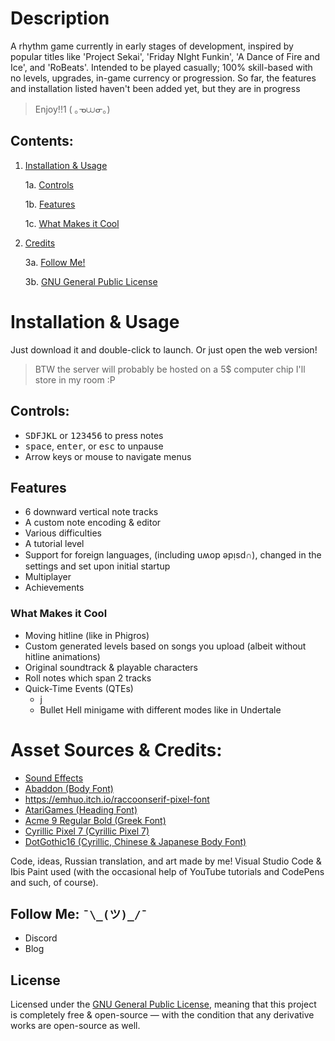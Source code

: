 # Description
A rhythm game currently in early stages of development, inspired by popular titles like 'Project Sekai', 'Friday NIght Funkin', 'A Dance of Fire and Ice', and 'RoBeats'.
Intended to be played casually; 100% skill-based with no levels, upgrades, in-game currency or progression.
So far, the features and installation listed haven't been added yet, but they are in progress
>Enjoy!!1 ( ｡ᓀ⩊ᓂ｡)

## Contents:
1. [Installation & Usage](#Installation&Usage)
   
	1a. [Controls](##controls)
 
 	1b. [Features](##features)

	1c. [What Makes it Cool](###whatmakesitcool)
  
3. [Credits](#assetsources&credits)

	3a. [Follow Me!](##FollowMe)

	3b. [GNU General Public License](##License)

# Installation & Usage
Just download it and double-click to launch. Or just open the web version!
> BTW the server will probably be hosted on a 5$ computer chip I'll store in my room :P

## Controls:
- <kbd>S</kbd><kbd>D</kbd><kbd>F</kbd><kbd>J</kbd><kbd>K</kbd><kbd>L</kbd> or <kbd>1</kbd><kbd>2</kbd><kbd>3</kbd><kbd>4</kbd><kbd>5</kbd><kbd>6</kbd> to press notes
- <kbd>space</kbd>, <kbd>enter</kbd>, or <kbd>esc</kbd> to unpause
- Arrow keys or mouse to navigate menus

## Features
- 6 downward vertical note tracks
- A custom note encoding & editor
- Various difficulties
- A tutorial level
- Support for foreign languages, (including uʍop ǝpᴉsd∩), changed in the settings and set upon initial startup
- Multiplayer
- Achievements

### What Makes it Cool
- Moving hitline (like in Phigros)
- Custom generated levels based on songs you upload (albeit without hitline animations)
- Original soundtrack & playable characters
- Roll notes which span 2 tracks
- Quick-Time Events (QTEs)
	- j
	- Bullet Hell minigame with different modes like in Undertale

# Asset Sources & Credits:
- [Sound Effects](https://www.echosoundworks.com/eswanalogsnares)
- [Abaddon (Body Font)](https://caffinate.itch.io/abaddon)
- https://emhuo.itch.io/raccoonserif-pixel-font
- [AtariGames (Heading Font)](https://nimblebeastscollective.itch.io/nb-pixel-font-bundle)
- [Acme 9 Regular Bold (Greek Font)](https://grixel.gr/#)
- [Cyrillic Pixel 7 (Cyrillic Pixel 7)](https://www.fontspace.com/cyrillic-pixel-7-font-f15519)
- [DotGothic16 (Cyrillic, Chinese & Japanese Body Font)](https://fonts.google.com/specimen/DotGothic16)

Code, ideas, Russian translation, and art made by me! Visual Studio Code & Ibis Paint used (with the occasional help of YouTube tutorials and CodePens and such, of course).
## Follow Me: `¯\_(ツ)_/¯`
  - Discord
  - Blog

## License
Licensed under the [GNU General Public License](https://www.gnu.org/licenses/gpl-3.0.en.html), meaning that this project is completely free & open-source — with the condition that any derivative works are open-source as well.
